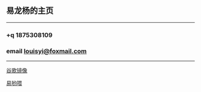 ## 易龙杨的主页

---

### +q 1875308109

### email louisyi@foxmail.com

---

[谷歌镜像](https://go.weihanli.xyz/)

[易哟喂](http://www.louisyi.top:443/)


